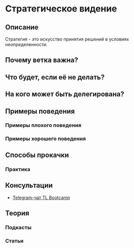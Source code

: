 # Стратегическое видение
## Описание
Стратегия - это искусство принятия решений в условиях неопределенности.
## Почему ветка важна?

## Что будет, если её не делать?


## На кого может быть делегирована?

## Примеры поведения
### Примеры плохого поведения

### Примеры хорошего поведения


## Способы прокачки
### Практика


## Консультации
- [Telegram-чат TL Bootcamp](https://tlinks.run/tlbootcamp)

## Теория
### Подкасты
### Статьи
